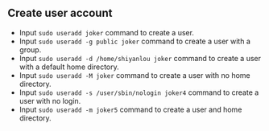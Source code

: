 ## Create user account

- Input `sudo useradd joker` command to create a user.
- Input `sudo useradd -g public joker` command to create a user with a group.
- Input `sudo useradd -d /home/shiyanlou joker` command to create a user with a default home directory.
- Input `sudo useradd -M joker` command to create a user with no home directory.
- Input `sudo useradd -s /user/sbin/nologin joker4` command to create a user with no login.
- Input `sudo useradd -m joker5` command to create a user and home directory.
